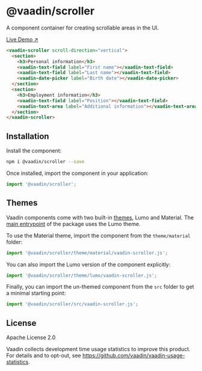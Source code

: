 # @vaadin/scroller

A component container for creating scrollable areas in the UI.

[Live Demo ↗](https://vaadin.com/docs/latest/ds/components/scroller)

```html
<vaadin-scroller scroll-direction="vertical">
  <section>
    <h3>Personal information</h3>
    <vaadin-text-field label="First name"></vaadin-text-field>
    <vaadin-text-field label="Last name"></vaadin-text-field>
    <vaadin-date-picker label="Birth date"></vaadin-date-picker>
  </section>
  <section>
    <h3>Employment information</h3>
    <vaadin-text-field label="Position"></vaadin-text-field>
    <vaadin-text-area label="Additional information"></vaadin-text-area>
  </section>
</vaadin-scroller>
```

## Installation

Install the component:

```sh
npm i @vaadin/scroller --save
```

Once installed, import the component in your application:

```js
import '@vaadin/scroller';
```

## Themes

Vaadin components come with two built-in [themes](https://vaadin.com/docs/latest/ds/customization/using-themes),
Lumo and Material. The [main entrypoint](https://github.com/vaadin/web-components/blob/master/packages/scroller/vaadin-scroller.js)
of the package uses the Lumo theme.

To use the Material theme, import the component from the `theme/material` folder:

```js
import '@vaadin/scroller/theme/material/vaadin-scroller.js';
```

You can also import the Lumo version of the component explicitly:

```js
import '@vaadin/scroller/theme/lumo/vaadin-scroller.js';
```

Finally, you can import the un-themed component from the `src` folder to get a minimal starting point:

```js
import '@vaadin/scroller/src/vaadin-scroller.js';
```

## License

Apache License 2.0

Vaadin collects development time usage statistics to improve this product.
For details and to opt-out, see https://github.com/vaadin/vaadin-usage-statistics.
